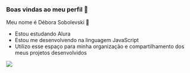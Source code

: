 ### Boas vindas ao meu perfil 🌷

Meu nome é Débora Sobolevski 💛

- Estou estudando Alura
- Estou me desenvolvendo na linguagem JavaScript
- Utilizo esse espaço para minha organização e compartilhamento dos meus projetos desenvolvidos







![](https://media1.tenor.com/m/8Bh4bMdm_24AAAAC/haikyuu-tsukishima.gif)
